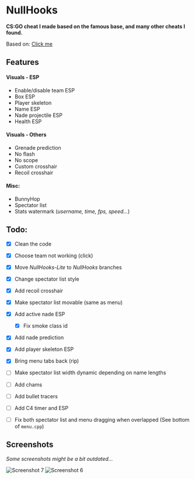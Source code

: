 # NullHooks
**CS:GO cheat I made based on the famous base, and many other cheats I found.**

Based on: [Click me](REFERENCES.md)

## Features
#### Visuals - ESP
- Enable/disable team ESP
- Box ESP
- Player skeleton
- Name ESP
- Nade projectile ESP
- Health ESP
<!-- 
- Line
- C4 ESP
-->

#### Visuals - Others
- Grenade prediction
- No flash
- No scope
- Custom crosshair
- Recoil crosshair

#### Misc:
- BunnyHop
- Spectator list
- Stats watermark (*username, time, fps, speed...*)

## Todo:
- [X] Clean the code
- [X] Choose team not working (click)
- [X] Move *NullHooks-Lite* to *NullHooks* branches
- [X] Change spectator list style
- [X] Add recoil crosshair
- [X] Make spectator list movable (same as menu)
- [X] Add active nade ESP
	- [X] Fix smoke class id
- [X] Add nade prediction
- [X] Add player skeleton ESP
- [X] Bring menu tabs back (rip)
- [ ] Make spectator list width dynamic depending on name lengths
- [ ] Add chams
- [ ] Add bullet tracers
- [ ] Add C4 timer and ESP
- [ ] Fix both spectator list and menu dragging when overlapped (See bottom of `menu.cpp`)


## Screenshots
*Some screenshots might be a bit outdated...*  

![Screenshot 7](screenshots/screenshot7.png)
![Screenshot 6](screenshots/screenshot6.png)
